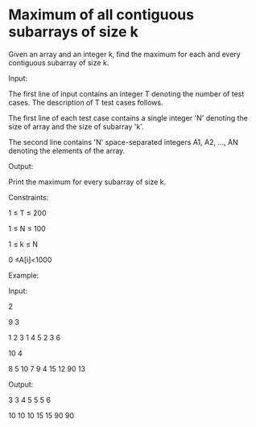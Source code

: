 # Maximum of all contiguous subarrays of size k

Given an array and an integer k, find the maximum for each and every contiguous subarray of size k.



Input:

The first line of input contains an integer T denoting the number of test cases. The description of T test cases follows.

The first line of each test case contains a single integer 'N' denoting the size of array and the size of subarray 'k'.

The second line contains 'N' space-separated integers A1, A2, ..., AN denoting the elements of the array.



Output:

Print the maximum for every subarray of size k.



Constraints:

1 ≤ T ≤ 200

1 ≤ N ≤ 100

1 ≤ k ≤ N

0 ≤A[i]<1000



Example:



Input:

2

9 3

1 2 3 1 4 5 2 3 6

10 4

8 5 10 7 9 4 15 12 90 13



Output:

3 3 4 5 5 5 6

10 10 10 15 15 90 90
